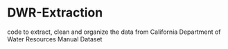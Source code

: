 # DWR-Extraction
code to extract, clean and organize the data from California Department of Water Resources Manual Dataset
